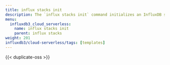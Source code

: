 ```yaml
---
title: influx stacks init
description: The `influx stacks init` command initializes an InfluxDB stack.
menu:
  influxdb3_cloud_serverless:
    name: influx stacks init
    parent: influx stacks
weight: 201
influxdb3/cloud-serverless/tags: [templates]
---
```


{{< duplicate-oss >}}
